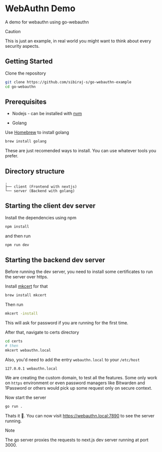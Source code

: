 # WebAuthn Demo

A demo for webauthn using go-webauthn

> [!CAUTION]
> This is just an example, in real world you might want to think about every security aspects.

## Getting Started

Clone the repository

```bash
git clone https://github.com/sibiraj-s/go-webauthn-example
cd go-webauthn
```

## Prerequisites

- Nodejs - can be installed with [nvm](https://github.com/nvm-sh/nvm)

- Golang

Use [Homebrew](https://brew.sh/) to install golang

```bash
brew install golang
```

These are just recomended ways to install. You can use whatever tools you prefer.

## Directory structure

```
.
├── client (Frontend with nextjs)
└── server (Backend with golang)
```

## Starting the client dev server

Install the dependencies using npm

```bash
npm install
```

and then run

```bash
npm run dev
```

## Starting the backend dev server

Before running the dev server, you need to install some certificates to run the server over https.

Install [mkcert](https://github.com/FiloSottile/mkcert) for that

```bash
brew install mkcert
```

Then run

```bash
mkcert -install
```

This will ask for password if you are running for the first time.

After that, navigate to certs directory

```bash
cd certs
# then
mkcert webauthn.local
```

Also, you'd need to add the entry `webauthn.local` to your `/etc/host`

```
127.0.0.1 webauthn.local
```

We are creating the custom domain, to test all the features. Some only work on `https` environment or even password managers like Bitwarden and 1Password or others would pick up some request only on
secure context.

Now start the server

```bash
go run .
```

Thats it 🎉. You can now visit https://webauthn.local:7890 to see the server running.

> [!NOTE]
> The go server proxies the requests to next.js dev server running at port 3000.
